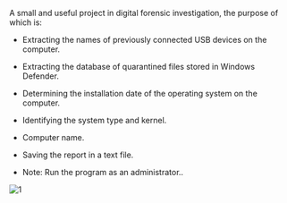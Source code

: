 ﻿A small and useful project in digital forensic investigation, the purpose of which is:

* Extracting the names of previously connected USB devices on the computer.
* Extracting the database of quarantined files stored in Windows Defender.
* Determining the installation date of the operating system on the computer.
* Identifying the system type and kernel.
* Computer name.
* Saving the report in a text file.

* Note: Run the program as an administrator..

![1](https://github.com/SERVER0APK/digital-forensic-investigation/assets/151466539/b2de8656-8e96-48d0-934d-c96767c6bb3a)
